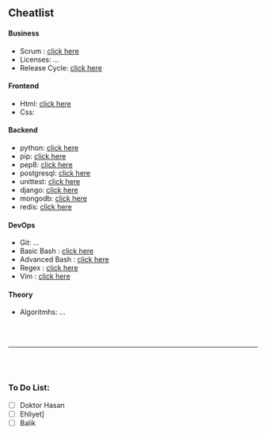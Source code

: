 ## Cheatlist

#### Business

- Scrum  : [click here](./compsci/business/scrum-cheatsheet.md)
- Licenses: ...
- Release Cycle: [click here](/cheatsheet/software-life-cycle.md)

#### Frontend

- Html: [click here](./cheatsheet/html.md)
- Css: 

#### Backend

- python: [click here](./cheatsheet/python.md)
- pip: [click here](./cheatsheet/pip.md)
- pep8: [click here](./cheatsheet/pep8.py)
- postgresql: [click here](./cheatsheet/postgresql.md)
- unittest: [click here](./cheatsheet/unittest.md)
- django: [click here](./cheatsheet/django.md)
- mongodb: [click here](./cheatsheet/mongodb.md)
- redis: [click here](./cheatsheet/redis.md)

#### DevOps

- Git: ...
- Basic Bash : [click here](./compsci/devops/unix-shell/basic-cheatsheet.md) 
- Advanced Bash : [click here](./compsci/devops/unix-shell/advanced-cheatsheet.md)
- Regex : [click here](./compsci/devops/regex/cheatsheet.md)
- Vim : [click here](./compsci/devops/vim/cheatsheet.md)

#### Theory

- Algoritmhs: ...


<br>
<br>

---

<br>
<br>

### To Do List:

- [ ] Doktor Hasan
- [ ] Ehliyet]
- [ ] Balik
